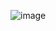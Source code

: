 ![image](https://github.com/cuongvuhung/WEBT2/assets/98568197/54c23aca-fc98-4305-919e-08063437daa9)
